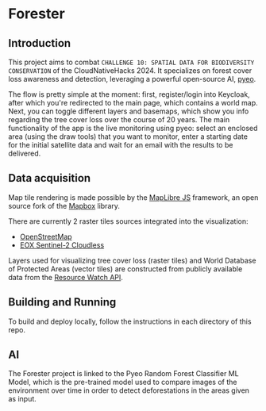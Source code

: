 # Forester

## Introduction

This project aims to combat `CHALLENGE 10: SPATIAL DATA FOR BIODIVERSITY CONSERVATION` of the CloudNativeHacks 2024.
It specializes on forest cover loss awareness and detection, leveraging a powerful open-source AI, [pyeo](https://github.com/clcr/pyeo).

The flow is pretty simple at the moment: first, register/login into Keycloak, after which you're redirected to the main page, which contains a world map. Next, you can toggle different layers and basemaps, which show you info regarding the tree cover loss over the course of 20 years. The main functionality of the app is the live monitoring using pyeo: select an enclosed area (using the draw tools) that you want to monitor, enter a starting date for the initial satellite data and wait for an email with the results to be delivered.

## Data acquisition

Map tile rendering is made possible by the [MapLibre JS](https://maplibre.org/maplibre-gl-js/docs/) framework, an open source fork of the [Mapbox](https://docs.mapbox.com/mapbox-gl-js/guides/) library.

There are currently 2 raster tiles sources integrated into the visualization:
- [OpenStreetMap](http://www.openstreetmap.org/copyright)
- [EOX Sentinel-2 Cloudless](https://s2maps.eu)

Layers used for visualizing tree cover loss (raster tiles) and World Database of Protected Areas (vector tiles) are constructed from publicly available data from the [Resource Watch API](http://resourcewatch.org).

## Building and Running

To build and deploy locally, follow the instructions in each directory of this repo.

## AI

The Forester project is linked to the Pyeo Random Forest Classifier ML Model, which is the pre-trained model used to compare images of the environment over time in order to detect deforestations in the areas given as input.

